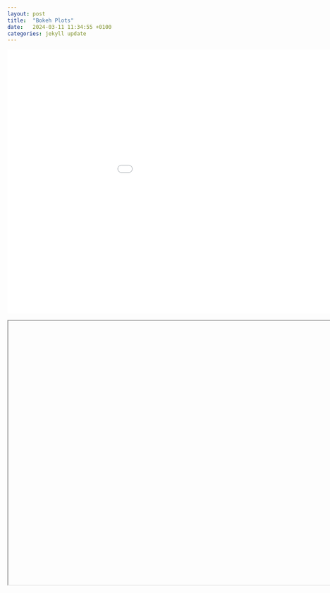 ```yaml
---
layout: post
title:  "Bokeh Plots"
date:   2024-03-11 11:34:55 +0100
categories: jekyll update
---
```


<embed 
       type="text/html" 
       src="periodic.html"
       width="1100"
       height="600"
       >
</embed>

<iframe 
   src="C:\Users\Bruger\Documents\DTU\Semester 6\02806 Social data analysis and visualization\Git Website\maxstalzer.github.io\periodic.html"
   width="1100"
   height="600"
></iframe>
